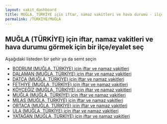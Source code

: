 ```yaml
---
layout: vakit_dashboard
title: MUĞLA, TÜRKİYE için iftar, namaz vakitleri ve hava durumu - ilçe/eyalet seç
permalink: /TÜRKİYE/MUĞLA
---
```


## MUĞLA (TÜRKİYE) için iftar, namaz vakitleri ve hava durumu  görmek için bir ilçe/eyalet seç

Aşağıdaki listeden bir şehir ya da semt seçin

* [BODRUM (MUĞLA, TÜRKİYE) için iftar ve namaz vakitleri](/TÜRKİYE/MUĞLA/BODRUM)
* [DALAMAN (MUĞLA, TÜRKİYE) için iftar ve namaz vakitleri](/TÜRKİYE/MUĞLA/DALAMAN)
* [DATÇA (MUĞLA, TÜRKİYE) için iftar ve namaz vakitleri](/TÜRKİYE/MUĞLA/DATÇA)
* [FETHİYE (MUĞLA, TÜRKİYE) için iftar ve namaz vakitleri](/TÜRKİYE/MUĞLA/FETHİYE)
* [KÖYCEĞİZ (MUĞLA, TÜRKİYE) için iftar ve namaz vakitleri](/TÜRKİYE/MUĞLA/KÖYCEĞİZ)
* [MUĞLA (MUĞLA, TÜRKİYE) için iftar ve namaz vakitleri](/TÜRKİYE/MUĞLA/MUĞLA)
* [MİLAS (MUĞLA, TÜRKİYE) için iftar ve namaz vakitleri](/TÜRKİYE/MUĞLA/MİLAS)
* [ORTACA (MUĞLA, TÜRKİYE) için iftar ve namaz vakitleri](/TÜRKİYE/MUĞLA/ORTACA)
* [ULA (MUĞLA, TÜRKİYE) için iftar ve namaz vakitleri](/TÜRKİYE/MUĞLA/ULA)
* [YATAĞAN (MUĞLA, TÜRKİYE) için iftar ve namaz vakitleri](/TÜRKİYE/MUĞLA/YATAĞAN)

<script type="text/javascript">
  var GLOBAL_COUNTRY = 'TÜRKİYE';
  var GLOBAL_CITY = 'MUĞLA';
  var GLOBAL_STATE = 'MUĞLA';
</script>
